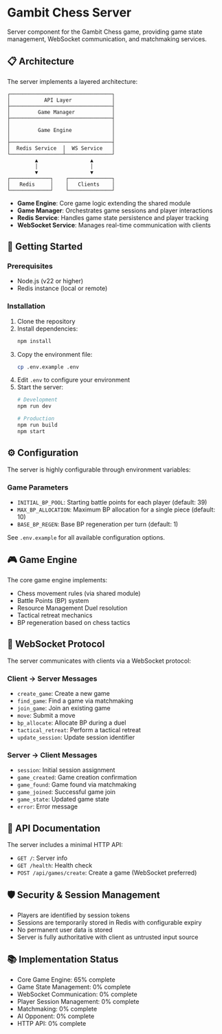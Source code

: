 # Gambit Chess Server

Server component for the Gambit Chess game, providing game state management, WebSocket communication, and matchmaking services.

## 📋 Architecture

The server implements a layered architecture:

```
┌─────────────────────────────────┐
│           API Layer             │
├─────────────────────────────────┤
│         Game Manager            │
├─────────────────────────────────┤
│                                 │
│         Game Engine             │
│                                 │
├─────────────────────────────────┤
│  Redis Service  │  WS Service   │
└─────────────────┴───────────────┘
         ▲                 ▲
         │                 │
         ▼                 ▼
┌─────────────┐    ┌──────────────┐
│   Redis     │    │   Clients    │
└─────────────┘    └──────────────┘
```

- **Game Engine**: Core game logic extending the shared module
- **Game Manager**: Orchestrates game sessions and player interactions
- **Redis Service**: Handles game state persistence and player tracking
- **WebSocket Service**: Manages real-time communication with clients

## 🚀 Getting Started

### Prerequisites

- Node.js (v22 or higher)
- Redis instance (local or remote)

### Installation

1. Clone the repository
2. Install dependencies:
   ```bash
   npm install
   ```
3. Copy the environment file:
   ```bash
   cp .env.example .env
   ```
4. Edit `.env` to configure your environment
5. Start the server:
   ```bash
   # Development
   npm run dev
   
   # Production
   npm run build
   npm start
   ```

## ⚙️ Configuration

The server is highly configurable through environment variables:

### Game Parameters

- `INITIAL_BP_POOL`: Starting battle points for each player (default: 39)
- `MAX_BP_ALLOCATION`: Maximum BP allocation for a single piece (default: 10)
- `BASE_BP_REGEN`: Base BP regeneration per turn (default: 1)

See `.env.example` for all available configuration options.

## 🎮 Game Engine

The core game engine implements:

- Chess movement rules (via shared module)
- Battle Points (BP) system
- Resource Management Duel resolution
- Tactical retreat mechanics
- BP regeneration based on chess tactics

## 🔄 WebSocket Protocol

The server communicates with clients via a WebSocket protocol:

### Client -> Server Messages

- `create_game`: Create a new game
- `find_game`: Find a game via matchmaking
- `join_game`: Join an existing game
- `move`: Submit a move
- `bp_allocate`: Allocate BP during a duel
- `tactical_retreat`: Perform a tactical retreat
- `update_session`: Update session identifier

### Server -> Client Messages

- `session`: Initial session assignment
- `game_created`: Game creation confirmation
- `game_found`: Game found via matchmaking
- `game_joined`: Successful game join
- `game_state`: Updated game state
- `error`: Error message

## 📝 API Documentation

The server includes a minimal HTTP API:

- `GET /`: Server info
- `GET /health`: Health check
- `POST /api/games/create`: Create a game (WebSocket preferred)

## 🛡️ Security & Session Management

- Players are identified by session tokens
- Sessions are temporarily stored in Redis with configurable expiry
- No permanent user data is stored
- Server is fully authoritative with client as untrusted input source

## 📚 Implementation Status

- Core Game Engine: 65% complete
- Game State Management: 0% complete
- WebSocket Communication: 0% complete
- Player Session Management: 0% complete
- Matchmaking: 0% complete
- AI Opponent: 0% complete
- HTTP API: 0% complete